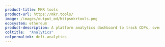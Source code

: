 ```yaml
---
product-title: MKR tools
product-url: https://mkr.tools/
image: /images/output_md/httpsmkrtools.png
ecosystem: ethereum
product-description: A platform analytics dashboard to track CDPs, overall system statistics, Dai and MKR transactions, and more.
coltitle:  "Analytics"
colpermalink: defi-analytics
---
```

